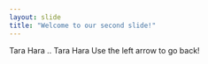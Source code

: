 ```yaml
---
layout: slide
title: "Welcome to our second slide!"
---
```

Tara Hara .. Tara Hara
Use the left arrow to go back!
